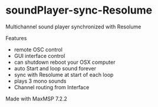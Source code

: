# soundPlayer-sync-Resolume

Multichannel sound player synchronized with Resolume

Features

- remote OSC control
- GUI interface control
- can shutdown reboot your OSX computer
- auto Start and loop sound forever
- sync with Resolume at start of each loop
- plays 3 mono sounds
- Channel routing from Interface

Made with MaxMSP 7.2.2
